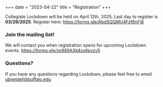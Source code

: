 +++
date = "2023-04-22"
title = "Registration"
+++

Collegiate Lockdown will be held on April 12th, 2025. Last day to register is **03/29/2025**. Register here: https://forms.gle/AbdSQQMU4Fzf6nFj8

### Join the mailing list!
We will contact you when registration opens for upcoming Lockdown events.
https://forms.gle/ze889AXk4zs6pvzv5


### Questions?
If you have any questions regarding Lockdown, please feel free to email [ubnetdef@buffalo.edu](mailto:ubnetdef@buffalo.edu)

